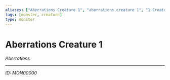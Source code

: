 ```yaml
---
aliases: ["Aberrations Creature 1", "aberrations creature 1", "1 Creature Aberrations"]
tags: [monster, creature]
type: monster
---
```


# Aberrations Creature 1

*Aberrations*

---
*ID: MON00000*